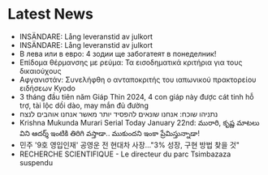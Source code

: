 # Latest News
-  INSÄNDARE: Lång leveranstid av julkort
-  INSÄNDARE: Lång leveranstid av julkort
-  В лева или в евро: 4 зодии ще забогатеят в понеделник!
-  Επίδομα θέρμανσης με ρεύμα: Τα εισοδηματικά κριτήρια για τους δικαιούχους
-  Αφγανιστάν: Συνελήφθη ο ανταποκριτής του ιαπωνικού πρακτορείου ειδήσεων Kyodo
-  3 tháng đầu tiên năm Giáp Thìn 2024, 4 con giáp này được cát tinh hỗ trợ, tài lộc dồi dào, may mắn đủ đường
-  נתניהו שוכח: אנחנו שונאים להפסיד יותר מאשר אנחנו אוהבים לנצח
-  Krishna Mukunda Murari Serial Today January 22nd: మురారి, కృష్ణ మాటలు విని ఆదర్శ్‌ ఇంటికి తిరిగి వస్తాడా.. ముకుందని ఇంకా ప్రేమిస్తున్నాడా!
-  민주 '9호 영입인재' 공영운 전 현대차 사장…"3% 성장, 구현 방법 찾을 것"
-  RECHERCHE SCIENTIFIQUE - Le directeur du parc Tsimbazaza suspendu
